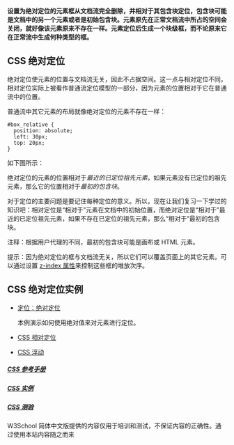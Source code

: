 **设置为绝对定位的元素框从文档流完全删除，并相对于其包含块定位，包含块可能是文档中的另一个元素或者是初始包含块。元素原先在正常文档流中所占的空间会关闭，就好像该元素原来不存在一样。元素定位后生成一个块级框，而不论原来它在正常流中生成何种类型的框。**

## CSS 绝对定位

绝对定位使元素的位置与文档流无关，因此不占据空间。这一点与相对定位不同，相对定位实际上被看作普通流定位模型的一部分，因为元素的位置相对于它在普通流中的位置。

普通流中其它元素的布局就像绝对定位的元素不存在一样：

```
#box_relative {
  position: absolute;
  left: 30px;
  top: 20px;
}

```

如下图所示：

绝对定位的元素的位置相对于*最近的已定位祖先元素*，如果元素没有已定位的祖先元素，那么它的位置相对于*最初的包含块*。

对于定位的主要问题是要记住每种定位的意义。所以，现在让我们复习一下学过的知识吧：相对定位是“相对于”元素在文档中的初始位置，而绝对定位是“相对于”最近的已定位祖先元素，如果不存在已定位的祖先元素，那么“相对于”最初的包含块。

注释：根据用户代理的不同，最初的包含块可能是画布或 HTML 元素。

提示：因为绝对定位的框与文档流无关，所以它们可以覆盖页面上的其它元素。可以通过设置 [z-index 属性](http://www.w3school.com.cn/cssref/pr_pos_z-index.asp)来控制这些框的堆放次序。

## CSS 绝对定位实例

- [定位：绝对定位](http://www.w3school.com.cn/tiy/t.asp?f=csse_position_absolute)

  本例演示如何使用绝对值来对元素进行定位。


- [CSS 相对定位](http://www.w3school.com.cn/css/css_positioning_relative.asp)
- [CSS 浮动](http://www.w3school.com.cn/css/css_positioning_floating.asp)

##### [CSS 参考手册](http://www.w3school.com.cn/cssref/index.asp)

##### [CSS 实例](http://www.w3school.com.cn/example/csse_examples.asp)

##### [CSS 测验](http://www.w3school.com.cn/css/css_quiz.asp)

W3School 简体中文版提供的内容仅用于培训和测试，不保证内容的正确性。通过使用本站内容随之而来